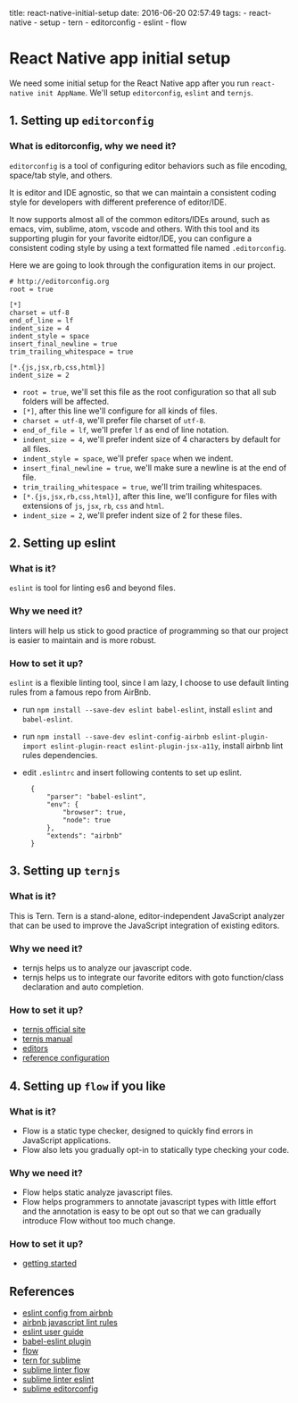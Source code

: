 title: react-native-initial-setup
date: 2016-06-20 02:57:49
tags:
    - react-native
    - setup
    - tern
    - editorconfig
    - eslint
    - flow

# React Native app initial setup

We need some initial setup for the React Native app after you run `react-native init AppName`. We'll setup `editorconfig`, `eslint` and `ternjs`.

## 1. Setting up `editorconfig`

### What is editorconfig, why we need it?

`editorconfig` is a tool of configuring editor behaviors such as file encoding, space/tab style, and others. 

It is editor and IDE agnostic, so that we can maintain a consistent coding style for developers with different preference of editor/IDE. 

It now supports almost all of the common editors/IDEs around, such as emacs, vim, sublime, atom, vscode and others. With this tool and its supporting plugin for your favorite eidtor/IDE, you can configure a consistent coding style by using a text formatted file named `.editorconfig`.

Here we are going to look through the configuration items in our project.

    # http://editorconfig.org
    root = true

    [*]
    charset = utf-8
    end_of_line = lf
    indent_size = 4
    indent_style = space
    insert_final_newline = true
    trim_trailing_whitespace = true

    [*.{js,jsx,rb,css,html}]
    indent_size = 2

* `root = true`, we'll set this file as the root configuration so that all sub folders will be affected.
* `[*]`, after this line we'll configure for all kinds of files.
* `charset = utf-8`, we'll prefer file charset of `utf-8`.
* `end_of_file = lf`, we'll prefer `lf` as end of line notation.
* `indent_size = 4`, we'll prefer indent size of 4 characters by default for all files.
* `indent_style = space`, we'll prefer `space` when we indent.
* `insert_final_newline = true`, we'll make sure a newline is at the end of file.
* `trim_trailing_whitespace = true`, we'll trim trailing whitespaces.
* `[*.{js,jsx,rb,css,html}]`, after this line, we'll configure for files with extensions of `js`, `jsx`, `rb`, `css` and `html`.
* `indent_size = 2`, we'll prefer indent size of 2 for these files.

## 2. Setting up eslint

### What is it?

`eslint` is tool for linting es6 and beyond files.

### Why we need it?

linters will help us stick to good practice of programming so that our project is easier to maintain and is more robust.

### How to set it up?

`eslint` is a flexible linting tool, since I am lazy, I choose to use default linting rules from a famous repo from AirBnb.

* run `npm install --save-dev eslint babel-eslint`, install `eslint` and `babel-eslint`.
* run `npm install --save-dev eslint-config-airbnb eslint-plugin-import eslint-plugin-react eslint-plugin-jsx-a11y`, install airbnb lint rules dependencies.
* edit `.eslintrc` and insert following contents to set up eslint.

        {
            "parser": "babel-eslint",
            "env": {
                "browser": true,
                "node": true
            },
            "extends": "airbnb"
        } 

## 3. Setting up `ternjs`

### What is it?

This is Tern. Tern is a stand-alone, editor-independent JavaScript analyzer that can be used to improve the JavaScript integration of existing editors.

### Why we need it?

* ternjs helps us to analyze our javascript code.
* ternjs helps us to integrate our favorite editors with goto function/class declaration and auto completion.

### How to set it up?

* [ternjs official site](http://ternjs.net/)
* [ternjs manual](http://ternjs.net/doc/manual.html)
* [editors](http://ternjs.net/#plugins)
* [reference configuration](https://gist.github.com/vmlinz/6fc6949cbd0e378e55c951cb2d87b1dd)

## 4. Setting up `flow` if you like

### What is it?

* Flow is a static type checker, designed to quickly find errors in JavaScript applications.
* Flow also lets you gradually opt-in to statically type checking your code.

### Why we need it?

* Flow helps static analyze javascript files.
* Flow helps programmers to annotate javascript types with little effort and the annotation is easy to be opt out so that we can gradually introduce Flow without too much change.

### How to set it up?

* [getting started](https://flowtype.org/docs/getting-started.html#_)

## References

* [eslint config from airbnb](https://github.com/airbnb/javascript/tree/master/packages/eslint-config-airbnb)
* [airbnb javascript lint rules](https://github.com/airbnb/javascript)
* [eslint user guide](http://eslint.org/docs/user-guide/configuring)
* [babel-eslint plugin](https://github.com/babel/babel-eslint)
* [flow](https://flowtype.org/)
* [tern for sublime](https://github.com/ternjs/tern\_for\_sublime)
* [sublime linter flow](https://github.com/SublimeLinter/SublimeLinter-flow)
* [sublime linter eslint](https://github.com/roadhump/SublimeLinter-eslint)
* [sublime editorconfig](https://github.com/sindresorhus/editorconfig-sublime)
